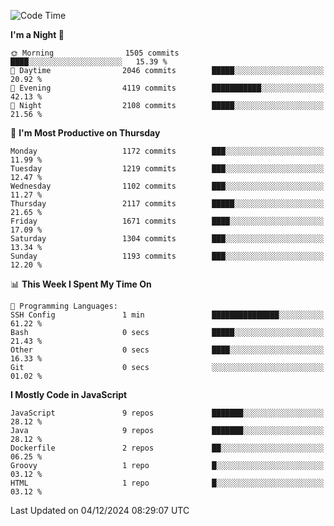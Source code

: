 <!--START_SECTION:waka-->
![Code Time](http://img.shields.io/badge/Code%20Time-1%2C332%20hrs%2051%20mins-blue)

**I'm a Night 🦉** 

```text
🌞 Morning                1505 commits        ████░░░░░░░░░░░░░░░░░░░░░   15.39 % 
🌆 Daytime                2046 commits        █████░░░░░░░░░░░░░░░░░░░░   20.92 % 
🌃 Evening                4119 commits        ███████████░░░░░░░░░░░░░░   42.13 % 
🌙 Night                  2108 commits        █████░░░░░░░░░░░░░░░░░░░░   21.56 % 
```
📅 **I'm Most Productive on Thursday** 

```text
Monday                   1172 commits        ███░░░░░░░░░░░░░░░░░░░░░░   11.99 % 
Tuesday                  1219 commits        ███░░░░░░░░░░░░░░░░░░░░░░   12.47 % 
Wednesday                1102 commits        ███░░░░░░░░░░░░░░░░░░░░░░   11.27 % 
Thursday                 2117 commits        █████░░░░░░░░░░░░░░░░░░░░   21.65 % 
Friday                   1671 commits        ████░░░░░░░░░░░░░░░░░░░░░   17.09 % 
Saturday                 1304 commits        ███░░░░░░░░░░░░░░░░░░░░░░   13.34 % 
Sunday                   1193 commits        ███░░░░░░░░░░░░░░░░░░░░░░   12.20 % 
```


📊 **This Week I Spent My Time On** 

```text
💬 Programming Languages: 
SSH Config               1 min               ███████████████░░░░░░░░░░   61.22 % 
Bash                     0 secs              █████░░░░░░░░░░░░░░░░░░░░   21.43 % 
Other                    0 secs              ████░░░░░░░░░░░░░░░░░░░░░   16.33 % 
Git                      0 secs              ░░░░░░░░░░░░░░░░░░░░░░░░░   01.02 % 
```

**I Mostly Code in JavaScript** 

```text
JavaScript               9 repos             ███████░░░░░░░░░░░░░░░░░░   28.12 % 
Java                     9 repos             ███████░░░░░░░░░░░░░░░░░░   28.12 % 
Dockerfile               2 repos             ██░░░░░░░░░░░░░░░░░░░░░░░   06.25 % 
Groovy                   1 repo              █░░░░░░░░░░░░░░░░░░░░░░░░   03.12 % 
HTML                     1 repo              █░░░░░░░░░░░░░░░░░░░░░░░░   03.12 % 
```




 Last Updated on 04/12/2024 08:29:07 UTC
<!--END_SECTION:waka-->
